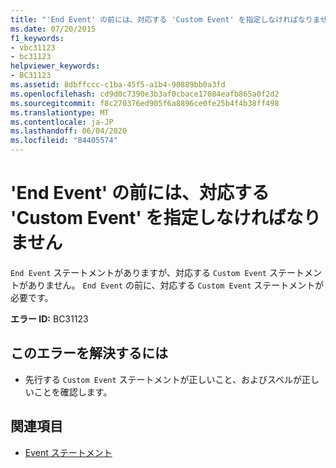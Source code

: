 ```yaml
---
title: "'End Event' の前には、対応する 'Custom Event' を指定しなければなりません"
ms.date: 07/20/2015
f1_keywords:
- vbc31123
- bc31123
helpviewer_keywords:
- BC31123
ms.assetid: 8dbffccc-c1ba-45f5-a1b4-90889bb0a3fd
ms.openlocfilehash: cd9d0c7390e3b3af0cbace17084eafb865a0f2d2
ms.sourcegitcommit: f8c270376ed905f6a8896ce0fe25b4f4b38ff498
ms.translationtype: MT
ms.contentlocale: ja-JP
ms.lasthandoff: 06/04/2020
ms.locfileid: "84405574"
---
```

# <a name="end-event-must-be-preceded-by-a-matching-custom-event"></a>'End Event' の前には、対応する 'Custom Event' を指定しなければなりません
`End Event` ステートメントがありますが、対応する `Custom Event` ステートメントがありません。 `End Event` の前に、対応する `Custom Event` ステートメントが必要です。  
  
 **エラー ID:** BC31123  
  
## <a name="to-correct-this-error"></a>このエラーを解決するには  
  
- 先行する `Custom Event` ステートメントが正しいこと、およびスペルが正しいことを確認します。  
  
## <a name="see-also"></a>関連項目

- [Event ステートメント](../language-reference/statements/event-statement.md)
